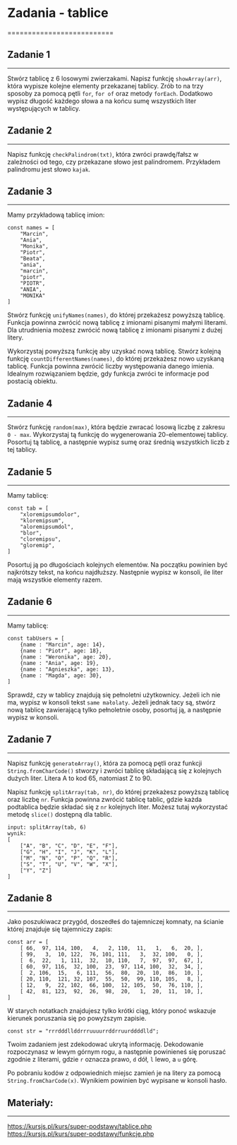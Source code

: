 # Zadania - tablice
==========================


## Zadanie 1
--------------------------
Stwórz tablicę z 6 losowymi zwierzakami.
Napisz funkcję `showArray(arr)`, która wypisze kolejne elementy przekazanej tablicy. Zrób to na trzy sposoby za pomocą pętli `for`, `for of` oraz metody `forEach`.
Dodatkowo wypisz długość każdego słowa a na końcu sumę wszystkich liter występujących w tablicy.


## Zadanie 2
--------------------------
Napisz funkcję `checkPalindrom(txt)`, która zwróci prawdę/fałsz w zależności od tego, czy przekazane słowo jest palindromem.
Przykładem palindromu jest słowo `kajak`.


## Zadanie 3
--------------------------
Mamy przykładową tablicę imion:

```
const names = [
    "Marcin",
    "Ania",
    "Monika",
    "Piotr",
    "Beata",
    "ania",
    "marcin",
    "piotr",
    "PIOTR",
    "ANIA",
    "MONIKA"
]
```

Stwórz funkcję `unifyNames(names)`, do której przekażesz powyższą tablicę. Funkcja powinna zwrócić nową tablicę z imionami pisanymi małymi literami. Dla utrudnienia możesz zwrócić nową tablicę z imionami pisanymi z dużej litery.

Wykorzystaj powyższą funkcję aby uzyskać nową tablicę.
Stwórz kolejną funkcję `countDifferentNames(names)`, do której przekażesz nowo uzyskaną tablicę. Funkcja powinna zwrócić liczby występowania danego imienia.
Idealnym rozwiązaniem będzie, gdy funkcja zwróci te informacje pod postacią obiektu.


## Zadanie 4
--------------------------
Stwórz funkcję `random(max)`, która będzie zwracać losową liczbę z zakresu `0 - max`. Wykorzystaj tą funkcję do wygenerowania 20-elementowej tablicy. Posortuj tą tablicę,  a następnie wypisz sumę oraz średnią wszystkich liczb z tej tablicy.


## Zadanie 5
--------------------------
Mamy tablicę:

```
const tab = [
    "xloremipsumdolor",
    "kloremipsum",
    "aloremipsumdol",
    "blor",
    "cloremipsu",
    "gloremip",
]
```

Posortuj ją po długościach kolejnych elementów. Na początku powinien być najkrótszy tekst, na końcu najdłuższy.
Następnie wypisz w konsoli, ile liter mają wszystkie elementy razem.


## Zadanie 6
--------------------------
Mamy tablicę:

```
const tabUsers = [
    {name : "Marcin", age: 14},
    {name : "Piotr", age: 18},
    {name : "Weronika", age: 20},
    {name : "Ania", age: 19},
    {name : "Agnieszka", age: 13},
    {name : "Magda", age: 30},
]
```

Sprawdź, czy w tablicy znajdują się pełnoletni użytkownicy.
Jeżeli ich nie ma, wypisz w konsoli tekst `same małolaty`. Jeżeli jednak tacy są, stwórz nową tablicę zawierającą tylko pełnoletnie osoby, posortuj ją, a następnie wypisz w konsoli.


## Zadanie 7
--------------------------
Napisz funkcję `generateArray()`, która za pomocą pętli oraz funkcji `String.fromCharCode()` stworzy i zwróci tablicę składającą się z kolejnych dużych liter. Litera A to kod 65, natomiast Z to 90.

Napisz funkcję `splitArray(tab, nr)`, do której przekażesz powyższą tablicę oraz liczbę `nr`. Funkcja powinna zwrócić tablicę tablic, gdzie każda podtablica będzie składać się z `nr` kolejnych liter. Możesz tutaj wykorzystać metodę `slice()` dostępną dla tablic.


```
input: splitArray(tab, 6)
wynik:
[
    ["A", "B", "C", "D", "E", "F"],
    ["G", "H", "I", "J", "K", "L"],
    ["M", "N", "O", "P", "Q", "R"],
    ["S", "T", "U", "V", "W", "X"],
    ["Y", "Z"]
]
```


## Zadanie 8
--------------------------
Jako poszukiwacz przygód, doszedłeś do tajemniczej komnaty, na ścianie której znajduje się tajemniczy zapis:

```
const arr = [
	[ 66,  97, 114, 100,   4,   2, 110,  11,   1,   6,  20, ],
	[ 99,   3,  10, 122,  76, 101, 111,   3,  32, 100,   0, ],
	[  6,  22,   1, 111,  32,  10, 110,   7,  97,  97,  67, ],
	[ 60,  97, 116,  32, 100,  23,  97, 114, 100,  32,  34, ],
	[  2, 106,  15,   6, 111,  56,  80,  20,  10,  86,  10, ],
	[ 20, 110,  121, 32, 107,  55,  50,  99, 110, 105,   8, ],
	[ 12,   9,  22, 102,  66, 100,  12, 105,  50,  76, 110, ],
	[ 42,  81, 123,  92,  26,  98,  20,   1,  20,  11,  10, ],
]
```

W starych notatkach znajdujesz tylko krótki ciąg, który ponoć wskazuje kierunek poruszania się po powyższym zapisie.

```
const str = "rrrdddllddrrruuuurrddrruurddddlld";
```

Twoim zadaniem jest zdekodować ukrytą informację. Dekodowanie rozpoczynasz w lewym górnym rogu, a następnie powinieneś się poruszać zgodnie z literami, gdzie `r` oznacza prawo, `d` dół, `l` lewo, a `u` górę.

Po pobraniu kodów z odpowiednich miejsc zamień je na litery za pomocą `String.fromCharCode(x)`.
Wynikiem powinien być wypisane w konsoli hasło.



## Materiały:
--------------------------
https://kursjs.pl/kurs/super-podstawy/tablice.php
https://kursjs.pl/kurs/super-podstawy/funkcje.php



